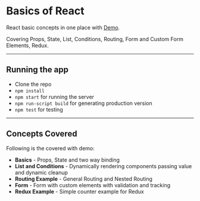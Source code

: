 Basics of React
===================

React basic concepts in one place with [Demo](https://react-basics-62cb2.web.app/).

Covering Props, State, List, Conditions, Routing, Form and Custom Form Elements, Redux.

---------------
Running the app
---------------
 - Clone the repo
 - `npm install`
 - `npm start` for running the server
 - `npm run-script build` for generating production version
 - `npm test` for testing 

----------------
Concepts Covered
----------------
Following is the covered with demo:

- **Basics** - Props, State and two way binding
- **List and Conditions** - Dynamically rendering components passing value and dynamic cleanup
- **Routing Example** - General Routing and Nested Routing
- **Form** - Form with custom elements with validation and tracking
- **Redux Example** - Simple counter example for Redux

